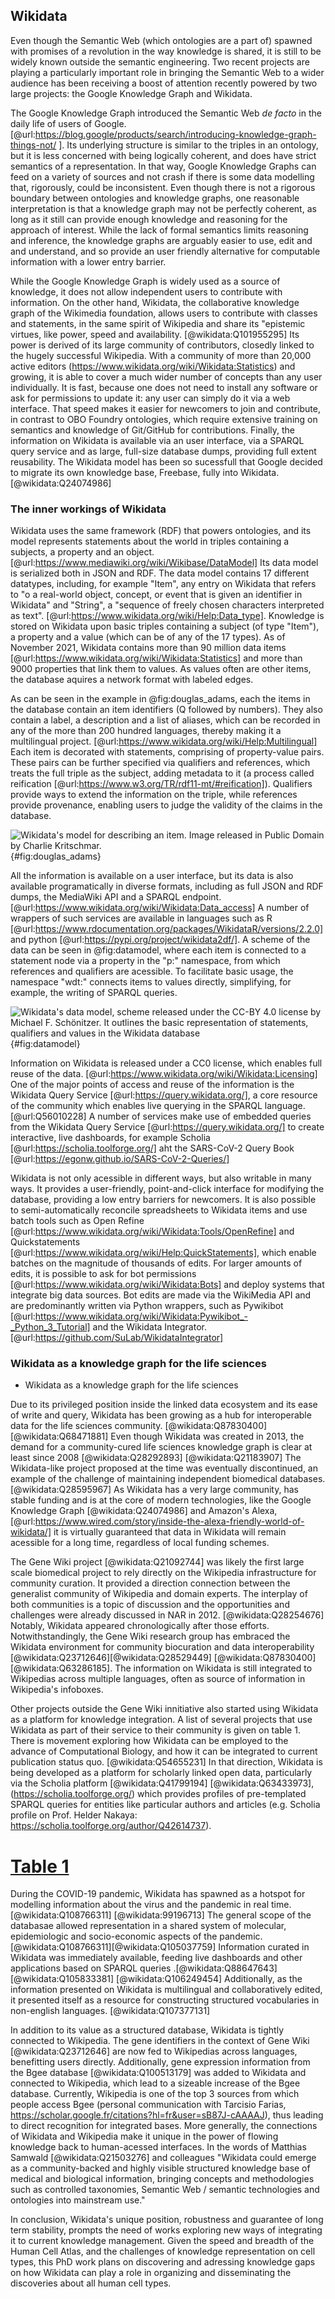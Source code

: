 
## Wikidata

<!-- - 1.2.3. Web of Data and Linked Open Data -->
Even though the Semantic Web  (which ontologies are a part of) spawned with promises of a revolution in the way knowledge is shared, it is still to be widely known outside the semantic engineering. Two recent projects are playing a particularly important role in bringing the Semantic Web to a wider audience has been receiving a boost of attention recently powered by two large projects: the Google Knowledge Graph and Wikidata. 


The Google Knowledge Graph introduced the Semantic Web _de facto_ in the daily life of users of Google. [@url:https://blog.google/products/search/introducing-knowledge-graph-things-not/ ]. Its underlying structure is similar to the triples in an ontology, but it is less concerned with being logically coherent, and does have strict semantics of a representation. 
In that way, Google Knowledge Graphs can feed on a variety of sources and not crash if there is some data modelling that, rigorously, could be inconsistent.
Even though there is not a rigorous boundary between ontologies and knowledge graphs, one reasonable interpretation is that a knowledge graph may not be perfectly coherent, as long as it still can provide enough knowledge and reasoning for the approach of interest. 
While the lack of formal semantics limits reasoning and inference, the knowledge graphs are arguably easier to use, edit and and understand, and so provide an user friendly alternative for computable information with a lower entry barrier. 


While the Google Knowledge Graph is widely used as a source of knowledge, it does not allow independent users to contribute with information. 
On the other hand, Wikidata, the collaborative knowledge graph of the Wikimedia foundation, allows users to contribute with classes and statements, in the same spirit of Wikipedia and share its "epistemic virtues, like power, speed and availability. [@wikidata:Q101955295]
Its power is derived of its large community of contributors, closedly linked to the hugely successful Wikipedia.
With a community of more than 20,000 active editors (https://www.wikidata.org/wiki/Wikidata:Statistics) and growing, it is able to cover a much wider number of concepts than any user individually. 
It is fast, because one does not need to install any software or ask for permissions to update it: any user can simply do it via a web interface. 
That speed makes it easier for newcomers to join and contribute, in contrast to OBO Foundry ontologies, which require extensive training on semantics and knowledge of Git/GitHub for contributions. 
Finally, the information on Wikidata is available via an user interface, via a SPARQL query service and as large, full-size database dumps, providing full extent reusability. 
The Wikidata model has been so sucessfull that Google decided to migrate its own knowledge base, Freebase, fully into Wikidata.[@wikidata:Q24074986]



### The inner workings of Wikidata
<!-- Wikidata's technical infrastructure -->

Wikidata uses the same framework (RDF) that powers ontologies, and its model represents statements about the world in triples containing a subjects, a property and an object. [@url:https://www.mediawiki.org/wiki/Wikibase/DataModel] 
Its data model is serialized both in JSON and RDF.
The data model contains 17 different datatypes, including, for example "Item", any entry on Wikidata that refers to "o a real-world object, concept, or event that is given an identifier in Wikidata" and "String", a "sequence of freely chosen characters interpreted as text". [@url:https://www.wikidata.org/wiki/Help:Data_type].
Knowledge is stored on Wikidata upon basic triples containing a subject (of type "Item"), a property and a value (which can be of any of the 17 types). 
As of November 2021, Wikidata contains more than 90 million data items [@url:https://www.wikidata.org/wiki/Wikidata:Statistics] and more than 9000 properties that link them to values. 
As values often are other items, the database aquires a network format with labeled edges.


As can be seen in the example in @fig:douglas_adams, each the items in the database contain an item identifiers (Q followed by numbers). 
They also contain a label, a description and a list of aliases, which can be recorded in any of the more than 200 hundred languages, thereby making it a multilingual project. [@url:https://www.wikidata.org/wiki/Help:Multilingual]
Each item is decorated with statements, comprising of property-value pairs. 
These pairs can be further specified via qualifiers and references, which treats the full triple as the subject, adding metadata to it (a process called reification [@url:https://www.w3.org/TR/rdf11-mt/#reification]).
Qualifiers provide ways to extend the information on the triple, while references provide provenance, enabling users to judge the validity of the claims in the database. 

![Wikidata's model for describing an item. Image released in Public Domain by Charlie Kritschmar.](https://upload.wikimedia.org/wikipedia/commons/a/ae/Datamodel_in_Wikidata.svg){#fig:douglas_adams}


All the information is available on a user interface, but its data is also available programatically in diverse formats, including as full JSON and RDF dumps, the MediaWiki API and a SPARQL endpoint. [@url:https://www.wikidata.org/wiki/Wikidata:Data_access]
A number of wrappers of such services are available in languages such as R [@url:https://www.rdocumentation.org/packages/WikidataR/versions/2.2.0] and python [@url:https://pypi.org/project/wikidata2df/]. 
A scheme of the data can be seen in @fig:datamodel, where each item is connected to a statement node via a property in the "p:" namespace, from which references and qualifiers are acessible. 
To facilitate basic usage, the namespace "wdt:" connects items to values directly, simplifying, for example, the writing of SPARQL queries. 


![Wikidata's data model, scheme released under the CC-BY 4.0 license by Michael F. Schönitzer. It outlines the basic representation of statements, qualifiers and values in the Wikidata database](https://upload.wikimedia.org/wikipedia/commons/6/6c/Rdf_mapping-vector.svg){#fig:datamodel}

Information on Wikidata is released under a CC0 license, which enables full reuse of the data. [@url:https://www.wikidata.org/wiki/Wikidata:Licensing]
One of the major points of access and reuse of the information is the Wikidata Query Service [@url:https://query.wikidata.org/], a core resource of the community which enables live querying in the SPARQL language. [@url:Q56010228] 
A number of services make use of embedded queries from the Wikidata Query Service [@url:https://query.wikidata.org/] to create interactive, live dashboards, for example Scholia [@url:https://scholia.toolforge.org/] aht the SARS-CoV-2 Query Book [@url:https://egonw.github.io/SARS-CoV-2-Queries/] 


Wikidata is not only acessible in different ways, but also writable in many ways. 
It provides a user-friendly, point-and-click interface for modifying the database, providing a low entry barriers for newcomers.
It is also possible to semi-automatically reconcile spreadsheets to Wikidata items and use batch tools such as Open Refine [@url:https://www.wikidata.org/wiki/Wikidata:Tools/OpenRefine] and Quickstatements [@url:https://www.wikidata.org/wiki/Help:QuickStatements], which enable batches on the magnitude of  thousands of edits. 
For larger amounts of edits, it is possible to ask for bot permissions [@url:https://www.wikidata.org/wiki/Wikidata:Bots] and deploy systems that integrate big data sources.
Bot edits are made via the WikiMedia API and are predominantly written via Python wrappers, such as Pywikibot [@url:https://www.wikidata.org/wiki/Wikidata:Pywikibot_-_Python_3_Tutorial] and the Wikidata Integrator. [@url:https://github.com/SuLab/WikidataIntegrator]



###  Wikidata as a knowledge graph for the life sciences 


* Wikidata as a knowledge graph for the life sciences

Due to its privileged position inside the linked data ecosystem and its ease of write and query, Wikidata has been growing as a hub for interoperable data for the life sciences community. [@wikidata:Q87830400] [@wikidata:Q68471881] 
Even though Wikidata was created in 2013, the demand for a community-cured life sciences knowledge graph is clear at least since 2008 [@wikidata:Q28292893] [@wikidata:Q21183907] 
The Wikidata-like project proposed at the time was eventually discontinued, an example of the challenge of maintaining independent biomedical databases. [@wikidata:Q28595967]
As Wikidata has a very large community, has stable funding and is at the core of modern technologies, like the Google Knowledge Graph [@wikidata:Q24074986] and Amazon's Alexa, [@url:https://www.wired.com/story/inside-the-alexa-friendly-world-of-wikidata/] it is virtually guaranteed that data in Wikidata will remain acessible for a long time, regardless of local funding schemes. 

The Gene Wiki project [@wikidata:Q21092744] was likely the first large scale biomedical project to rely directly on the Wikipedia infrastructure for community curation. 
It provided a direction connection between the generalist community of Wikipedia and domain experts. 
The interplay of both communities is a topic of discussion and the opportunities and challenges were already discussed in NAR in 2012. [@wikidata:Q28254676]  
Notably, Wikidata appeared chronologically after those efforts.  
Notwithstandingly, the Gene Wiki research group has embraced the Wikidata environment for community biocuration and data interoperability [@wikidata:Q23712646][@wikidata:Q28529449] [@wikidata:Q87830400] [@wikidata:Q63286185]. 
The information on Wikidata is still integrated to Wikipedias across multiple languages, often as source of information in Wikipedia's infoboxes.  

Other projects outside the Gene Wiki innitiative also started using Wikidata as a platform for knowledge integration. 
A list of several projects that use Wikidata as part of their service to their community is given on table 1. 
There is movement exploring how Wikidata can be employed to the advance of Computational Biology, and how it can be integrated to current publication status quo. [@wikidata:Q54655231]
In that direction, Wikidata is being developed as a platform for scholarly linked open data, particularly via the Scholia platform [@wikidata:Q41799194] [@wikidata:Q63433973],(<https://scholia.toolforge.org/>) which provides profiles of pre-templated SPARQL queries for entities like particular authors and articles (e.g. Scholia profile on Prof. Helder Nakaya: https://scholia.toolforge.org/author/Q42614737).  

# [Table 1](https://docs.google.com/spreadsheets/d/1loPE0bfJsih4eLrwNGvQf2c-9_I8z-GEvV21496o8h8/edit#gid=0)

During the COVID-19 pandemic, Wikidata has spawned as a hotspot for modelling information about the virus and the pandemic in real time.  [@wikidata:Q108766311] [@wikidata:99196713]
The general scope of the databasae allowed representation in a shared system of molecular, epidemiologic and socio-economic aspects of the pandemic. [@wikidata:Q108766311][@wikidata:Q105037759]
Information curated in Wikidata was immediately available, feeding live dashboards and other applications based on SPARQL queries .[@wikidata:Q88647643]  [@wikidata:Q105833381] [@wikidata:Q106249454] 
Additionally, as the information presented on Wikidata is multilingual and collaboratively edited, it presented itself as a resource for constructing structured vocabularies in non-english languages. [@wikidata:Q107377131]  

In addition to its value as a structured database, Wikidata is tightly connected to Wikipedia.
The gene identifiers in the context of Gene Wiki [@wikidata:Q23712646] are now fed to Wikipedias across languages, benefitting users directly.
Additionally, gene expression information from the Bgee database [@wikidata:Q100513179] was added to Wikidata and connected to Wikipedia, which lead to a sizeable increase of the Bgee database. Currently, Wikipedia is one of the top 3 sources from which people access Bgee (personal communication with Tarcisio Farias, https://scholar.google.fr/citations?hl=fr&user=sB87J-cAAAAJ), thus leading to direct recognition for integrated bases.
More generally, the connections of Wikidata and Wikipedia make it unique in the power of flowing knowledge back to human-acessed interfaces. 
In the words of Matthias Samwald [@wikidata:Q21503276] and colleagues "Wikidata could emerge as a community-backed and highly visible structured knowledge base of medical and biological information, bringing concepts and methodologies such as controlled taxonomies, Semantic Web / semantic technologies and ontologies into mainstream use."


In conclusion, Wikidata's unique position, robustness and guarantee of long term stability, prompts the need of works exploring new ways of integrating it to current knowledge management. 
Given the speed and breadth of the Human Cell Atlas, and the challenges of knowledge representation on cell types, this PhD work plans on discovering and adressing knowledge gaps on how Wikidata can play a role in organizing and disseminating the discoveries about all human cell types. 
